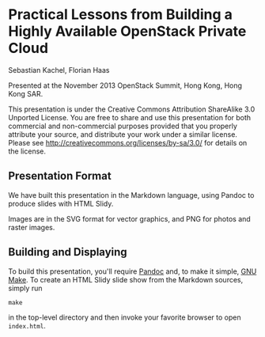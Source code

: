 # Practical Lessons from Building a Highly Available OpenStack Private Cloud

Sebastian Kachel, Florian Haas

Presented at the November 2013 OpenStack Summit, Hong Kong, Hong Kong SAR.

This presentation is under the Creative Commons Attribution ShareAlike
3.0 Unported License. You are free to share and use this presentation
for both commercial and non-commercial purposes provided that you
properly attribute your source, and distribute your work under a
similar license. Please see
http://creativecommons.org/licenses/by-sa/3.0/ for details on the
license.

## Presentation Format

We have built this presentation in the Markdown language, using Pandoc
to produce slides with HTML Slidy.

Images are in the SVG format for vector graphics, and PNG for photos
and raster images.

## Building and Displaying

To build this presentation, you'll require
[Pandoc](http://johnmacfarlane.net/pandoc/) and, to make it simple,
[GNU Make](https://www.gnu.org/software/make/). To create an HTML
Slidy slide show from the Markdown sources, simply run

    make

in the top-level directory and then invoke your favorite browser to
open `index.html`.
